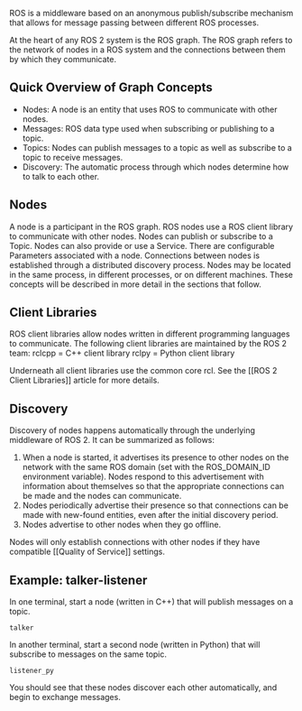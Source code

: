 ROS is a middleware based on an anonymous publish/subscribe mechanism that allows for message passing between different ROS processes.

At the heart of any ROS 2 system is the ROS graph.
The ROS graph refers to the network of nodes in a ROS system and the connections between them by which they communicate.

## Quick Overview of Graph Concepts
- Nodes: A node is an entity that uses ROS to communicate with other nodes. 
- Messages: ROS data type used when subscribing or publishing to a topic. 
- Topics: Nodes can publish messages to a topic as well as subscribe to a topic to receive messages.
- Discovery: The automatic process through which nodes determine how to talk to each other.

## Nodes
A node is a participant in the ROS graph.
ROS nodes use a ROS client library to communicate with other nodes.
Nodes can publish or subscribe to a Topic.
Nodes can also provide or use a Service.
There are configurable Parameters associated with a node.
Connections between nodes is established through a distributed discovery process.
Nodes may be located in the same process, in different processes, or on different machines.
These concepts will be described in more detail in the sections that follow.

## Client Libraries
ROS client libraries allow nodes written in different programming languages to communicate.
The following client libraries are maintained by the ROS 2 team:
rclcpp = C++ client library
rclpy = Python client library

Underneath all client libraries use the common core rcl. See the [[ROS 2 Client Libraries]] article for more details.

## Discovery
Discovery of nodes happens automatically through the underlying middleware of ROS 2. It can be summarized as follows:
1. When a node is started, it advertises its presence to other nodes on the network with the same ROS domain (set with the ROS_DOMAIN_ID environment variable). Nodes respond to this advertisement with information about themselves so that the appropriate connections can be made and the nodes can communicate.
2. Nodes periodically advertise their presence so that connections can be made with new-found entities, even after the initial discovery period.
3. Nodes advertise to other nodes when they go offline.

Nodes will only establish connections with other nodes if they have compatible [[Quality of Service]] settings.


## Example: talker-listener
In one terminal, start a node (written in C++) that will publish messages on a topic.
```
talker
```

In another terminal, start a second node (written in Python) that will subscribe to messages on the same topic.
```
listener_py
```

You should see that these nodes discover each other automatically, and begin to exchange messages.